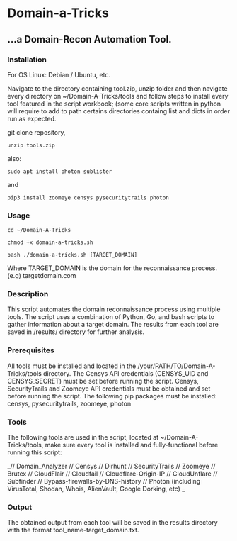 # Domain-a-Tricks                                             
## ...a Domain-Recon Automation Tool.  


### Installation
For OS Linux: Debian / Ubuntu, etc.

Navigate to the directory containing tool.zip, unzip folder and then navigate every directory on ~/Domain-A-Tricks/tools and follow steps to install every tool featured in the script workbook; (some core scripts written in python will require to add to path certains directories containg list and dicts in order run as expected. 

git clone repository,

`unzip tools.zip`

also:

`sudo apt install photon sublister`

and

`pip3 install zoomeye censys pysecuritytrails photon`

### Usage

`cd ~/Domain-A-Tricks`

`chmod +x domain-a-tricks.sh`


`bash ./domain-a-tricks.sh [TARGET_DOMAIN]`


Where TARGET_DOMAIN is the domain for the reconnaissance process. (e.g) targetdomain.com

### Description

This script automates the domain reconnaissance process using multiple tools. The script uses a combination of Python, Go, and bash scripts to gather information about a target domain. The results from each tool are saved in /results/ directory for further analysis.

### Prerequisites

All tools must be installed and located in the /your/PATH/TO/Domain-A-Tricks/tools directory.
The Censys API credentials (CENSYS_UID and CENSYS_SECRET) must be set before running the script.
Censys, SecurityTrails and Zoomeye API credentials must be obtained and set before running the script.
The following pip packages must be installed: censys, pysecuritytrails, zoomeye, photon 

### Tools 

The following tools are used in the script, located at ~/Domain-A-Tricks/tools, make sure every tool is installed and fully-functional before running this script:

_// Domain_Analyzer
// Censys
// Dirhunt
// SecurityTrails
// Zoomeye
// Brutex 
// CloudFlair
// Cloudfail
// Cloudflare-Origin-IP
// CloudUnflare
// Subfinder
// Bypass-firewalls-by-DNS-history
// Photon (including VirusTotal, Shodan, Whois, AlienVault, Google Dorking, etc)
_
### Output

The obtained output from each tool will be saved in the results directory with the format tool_name-target_domain.txt.
